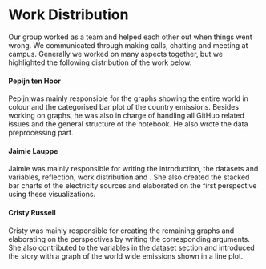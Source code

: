 # Work Distribution

Our group worked as a team and helped each other out when things went wrong. We communicated through making calls, chatting and meeting at campus.
Generally we worked on many aspects together, but we highlighted the following distribution of the work below.

#### Pepijn ten Hoor

Pepijn was mainly responsible for the graphs showing the entire world in colour and the categorised bar plot of the country emissions. Besides working on graphs,
he was also in charge of handling all GitHub related issues and the general structure of the notebook. He also wrote the data preprocessing part.

#### Jaimie Lauppe
Jaimie was mainly responsible for writing the introduction, the datasets and variables, reflection, work distribution and . She also created the stacked bar charts of the electricity sources and elaborated on the first perspective using these visualizations. 

#### Cristy Russell
Cristy was mainly responsible for creating the remaining graphs and elaborating on the perspectives by writing the corresponding arguments. She also contributed to the variables in the dataset section and introduced the story with a graph of the world wide emissions shown in a line plot.